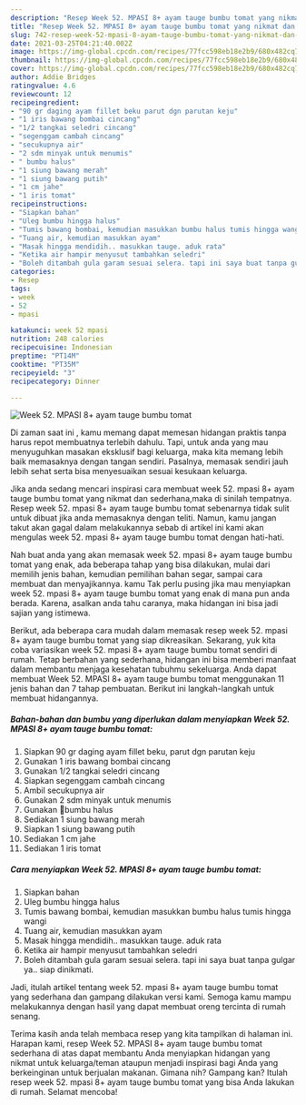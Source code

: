 ```yaml
---
description: "Resep Week 52. MPASI 8+ ayam tauge bumbu tomat yang nikmat dan Mudah Dibuat"
title: "Resep Week 52. MPASI 8+ ayam tauge bumbu tomat yang nikmat dan Mudah Dibuat"
slug: 742-resep-week-52-mpasi-8-ayam-tauge-bumbu-tomat-yang-nikmat-dan-mudah-dibuat
date: 2021-03-25T04:21:40.002Z
image: https://img-global.cpcdn.com/recipes/77fcc598eb18e2b9/680x482cq70/week-52-mpasi-8-ayam-tauge-bumbu-tomat-foto-resep-utama.jpg
thumbnail: https://img-global.cpcdn.com/recipes/77fcc598eb18e2b9/680x482cq70/week-52-mpasi-8-ayam-tauge-bumbu-tomat-foto-resep-utama.jpg
cover: https://img-global.cpcdn.com/recipes/77fcc598eb18e2b9/680x482cq70/week-52-mpasi-8-ayam-tauge-bumbu-tomat-foto-resep-utama.jpg
author: Addie Bridges
ratingvalue: 4.6
reviewcount: 12
recipeingredient:
- "90 gr daging ayam fillet beku parut dgn parutan keju"
- "1 iris bawang bombai cincang"
- "1/2 tangkai seledri cincang"
- "segenggam cambah cincang"
- "secukupnya air"
- "2 sdm minyak untuk menumis"
- " bumbu halus"
- "1 siung bawang merah"
- "1 siung bawang putih"
- "1 cm jahe"
- "1 iris tomat"
recipeinstructions:
- "Siapkan bahan"
- "Uleg bumbu hingga halus"
- "Tumis bawang bombai, kemudian masukkan bumbu halus tumis hingga wangi"
- "Tuang air, kemudian masukkan ayam"
- "Masak hingga mendidih.. masukkan tauge. aduk rata"
- "Ketika air hampir menyusut tambahkan seledri"
- "Boleh ditambah gula garam sesuai selera. tapi ini saya buat tanpa gulgar ya.. siap dinikmati."
categories:
- Resep
tags:
- week
- 52
- mpasi

katakunci: week 52 mpasi 
nutrition: 248 calories
recipecuisine: Indonesian
preptime: "PT14M"
cooktime: "PT35M"
recipeyield: "3"
recipecategory: Dinner

---
```



![Week 52. MPASI 8+ ayam tauge bumbu tomat](https://img-global.cpcdn.com/recipes/77fcc598eb18e2b9/680x482cq70/week-52-mpasi-8-ayam-tauge-bumbu-tomat-foto-resep-utama.jpg)

Di zaman  saat ini , kamu memang dapat memesan hidangan praktis tanpa harus repot membuatnya terlebih dahulu. Tapi, untuk anda yang mau menyuguhkan masakan eksklusif bagi keluarga, maka kita memang lebih baik memasaknya dengan tangan sendiri. Pasalnya, memasak sendiri jauh lebih sehat serta bisa menyesuaikan sesuai kesukaan keluarga.

Jika anda sedang mencari inspirasi cara membuat week 52. mpasi 8+ ayam tauge bumbu tomat yang nikmat dan sederhana,maka di sinilah tempatnya. Resep week 52. mpasi 8+ ayam tauge bumbu tomat  sebenarnya tidak sulit untuk dibuat jika anda memasaknya dengan teliti. Namun, kamu jangan takut akan gagal dalam melakukannya 
sebab di artikel ini kami akan mengulas week 52. mpasi 8+ ayam tauge bumbu tomat dengan hati-hati.  



Nah buat anda yang akan memasak week 52. mpasi 8+ ayam tauge bumbu tomat yang enak, ada beberapa tahap yang bisa dilakukan, mulai dari memilih jenis bahan, kemudian pemilihan bahan segar, sampai cara membuat dan menyajikannya. kamu Tak perlu pusing jika mau menyiapkan week 52. mpasi 8+ ayam tauge bumbu tomat yang enak di mana pun anda berada. Karena, asalkan anda  tahu caranya, maka hidangan ini bisa jadi sajian yang istimewa.

Berikut, ada beberapa cara mudah dalam memasak resep week 52. mpasi 8+ ayam tauge bumbu tomat yang siap dikreasikan. Sekarang, yuk kita coba variasikan week 52. mpasi 8+ ayam tauge bumbu tomat sendiri di rumah. Tetap berbahan yang sederhana, hidangan ini bisa memberi manfaat dalam membantu menjaga kesehatan tubuhmu sekeluarga. Anda dapat membuat Week 52. MPASI 8+ ayam tauge bumbu tomat menggunakan 11 jenis bahan dan 7 tahap pembuatan. Berikut ini langkah-langkah untuk membuat hidangannya.

<!--inarticleads1-->

##### Bahan-bahan dan bumbu yang diperlukan dalam menyiapkan Week 52. MPASI 8+ ayam tauge bumbu tomat:

1. Siapkan 90 gr daging ayam fillet beku, parut dgn parutan keju
1. Gunakan 1 iris bawang bombai cincang
1. Gunakan 1/2 tangkai seledri cincang
1. Siapkan segenggam cambah cincang
1. Ambil secukupnya air
1. Gunakan 2 sdm minyak untuk menumis
1. Gunakan  💛bumbu halus
1. Sediakan 1 siung bawang merah
1. Siapkan 1 siung bawang putih
1. Sediakan 1 cm jahe
1. Sediakan 1 iris tomat




<!--inarticleads2-->

##### Cara menyiapkan Week 52. MPASI 8+ ayam tauge bumbu tomat:

1. Siapkan bahan
1. Uleg bumbu hingga halus
1. Tumis bawang bombai, kemudian masukkan bumbu halus tumis hingga wangi
1. Tuang air, kemudian masukkan ayam
1. Masak hingga mendidih.. masukkan tauge. aduk rata
1. Ketika air hampir menyusut tambahkan seledri
1. Boleh ditambah gula garam sesuai selera. tapi ini saya buat tanpa gulgar ya.. siap dinikmati.




Jadi, itulah artikel tentang  week 52. mpasi 8+ ayam tauge bumbu tomat  yang sederhana dan gampang dilakukan versi kami. Semoga kamu mampu melakukannya dengan hasil yang dapat membuat oreng tercinta di rumah senang. 

Terima kasih anda telah membaca resep yang kita tampilkan di halaman ini. Harapan kami, resep  Week 52. MPASI 8+ ayam tauge bumbu tomat sederhana di atas dapat membantu Anda menyiapkan hidangan yang nikmat untuk keluarga/teman ataupun menjadi inspirasi bagi Anda yang berkeinginan untuk berjualan makanan. Gimana nih? Gampang kan? Itulah resep week 52. mpasi 8+ ayam tauge bumbu tomat yang bisa Anda lakukan di rumah. Selamat mencoba!

